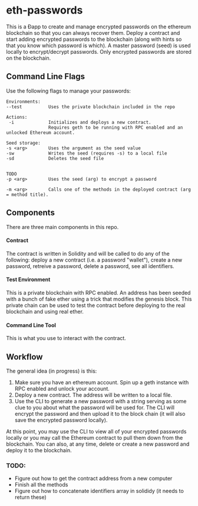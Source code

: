 # eth-passwords
This is a &#208;app to create and manage encrypted passwords on the ethereum blockchain so that you can always recover them. Deploy a contract and start adding encrypted passwords to the blockchain (along with hints so that you know which password is which). A master password (seed) is used locally to encrypt/decrypt passwords. Only encrypted passwords are stored on the blockchain.

## Command Line Flags
Use the following flags to manage your passwords:

    Environments:
    --test          Uses the private blockchain included in the repo
    
    Actions:
     -i             Initializes and deploys a new contract. 
                    Requires geth to be running with RPC enabled and an unlocked Ethereum account.
    
    Seed storage:
    -s <arg>        Uses the argument as the seed value
    -sw             Writes the seed (requires -s) to a local file
    -sd             Deletes the seed file
   

    TODO
    -p <arg>        Uses the seed (arg) to encrypt a password

    -m <arg>        Calls one of the methods in the deployed contract (arg = method title).
## Components
There are three main components in this repo.
#### Contract
The contract is written in Solidity and will be called to do any of the following: deploy a new contract (i.e. a password "wallet"), create a new password, retreive a password, delete a password, see all identifiers.
#### Test Environment
This is a private blockchain with RPC enabled. An address has been seeded with a bunch of fake ether using a trick that modifies the genesis block. This private chain can be used to test the contract before deploying to the real blockchain and using real ether.
#### Command Line Tool
This is what you use to interact with the contract.


## Workflow
The general idea (in progress) is this:

1. Make sure you have an ethereum account. Spin up a geth instance with RPC enabled and unlock your account.
2. Deploy a new contract. The address will be written to a local file.
3. Use the CLI to generate a new password with a string serving as some clue to you about what the password will be used for. The CLI will encrypt the password and then upload it to the block chain (it will also save the encrypted password locally).

At this point, you may use the CLI to view all of your encrypted passwords locally or you may call the Ethereum contract to pull them down from the blockchain. You can also, at any time, delete or create a new password and deploy it to the blockchain.


### TODO:
- Figure out how to get the contract address from a new computer
- Finish all the methods
- Figure out how to concatenate identifiers array in solididy (it needs to return these)
